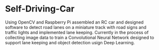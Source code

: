 # Self-Driving-Car
Using OpenCV and Raspberry Pi assembled an RC car and designed software to detect road lanes on a miniature track with
road signs and traffic lights and implemented lane keeping. Currently in the process of collecting image data to train a
Convolutional Neural Network designed to support lane keeping and object detection usign Deep Learning.
